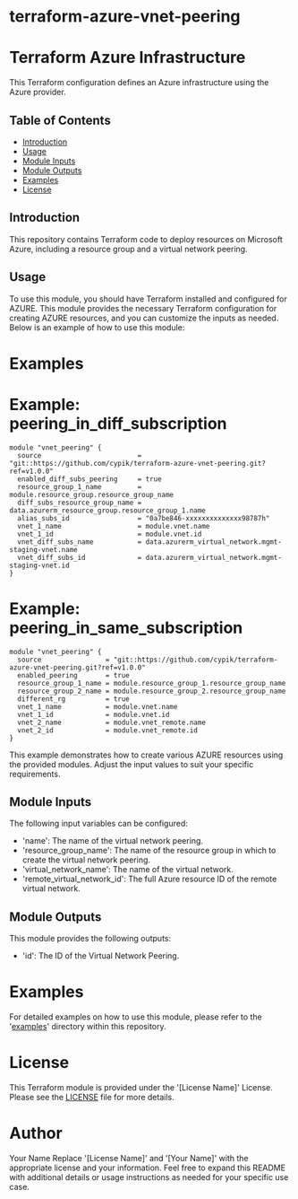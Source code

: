# terraform-azure-vnet-peering
# Terraform Azure Infrastructure

This Terraform configuration defines an Azure infrastructure using the Azure provider.

## Table of Contents

- [Introduction](#introduction)
- [Usage](#usage)
- [Module Inputs](#module-inputs)
- [Module Outputs](#module-outputs)
- [Examples](#examples)
- [License](#license)

## Introduction
This repository contains Terraform code to deploy resources on Microsoft Azure, including a resource group and a virtual network peering.

## Usage
To use this module, you should have Terraform installed and configured for AZURE. This module provides the necessary Terraform configuration
for creating AZURE resources, and you can customize the inputs as needed. Below is an example of how to use this module:

# Examples

# Example: peering_in_diff_subscription

```hcl
module "vnet_peering" {
  source                        = "git::https://github.com/cypik/terraform-azure-vnet-peering.git?ref=v1.0.0"
  enabled_diff_subs_peering     = true
  resource_group_1_name         = module.resource_group.resource_group_name
  diff_subs_resource_group_name = data.azurerm_resource_group.resource_group_1.name
  alias_subs_id                 = "0a7be846-xxxxxxxxxxxxxx98787h"
  vnet_1_name                   = module.vnet.name
  vnet_1_id                     = module.vnet.id
  vnet_diff_subs_name           = data.azurerm_virtual_network.mgmt-staging-vnet.name
  vnet_diff_subs_id             = data.azurerm_virtual_network.mgmt-staging-vnet.id
}
```

# Example: peering_in_same_subscription

```hcl
module "vnet_peering" {
  source                = "git::https://github.com/cypik/terraform-azure-vnet-peering.git?ref=v1.0.0"
  enabled_peering       = true
  resource_group_1_name = module.resource_group_1.resource_group_name
  resource_group_2_name = module.resource_group_2.resource_group_name
  different_rg          = true
  vnet_1_name           = module.vnet.name
  vnet_1_id             = module.vnet.id
  vnet_2_name           = module.vnet_remote.name
  vnet_2_id             = module.vnet_remote.id
}
```
This example demonstrates how to create various AZURE resources using the provided modules. Adjust the input values to suit your specific requirements.

## Module Inputs
The following input variables can be configured:

- 'name': The name of the virtual network peering.
- 'resource_group_name': The name of the resource group in which to create the virtual network peering.
- 'virtual_network_name': The name of the virtual network.
- 'remote_virtual_network_id': The full Azure resource ID of the remote virtual network.

## Module Outputs
This module provides the following outputs:

- 'id': The ID of the Virtual Network Peering.

# Examples
For detailed examples on how to use this module, please refer to the '[examples](https://github.com/cypik/terraform-azure-vnet-peering/blob/master/_example)' directory within this repository.

# License
This Terraform module is provided under the '[License Name]' License. Please see the [LICENSE](https://github.com/cypik/terraform-azure-vnet-peering/blob/master/LICENSE) file for more details.

# Author
Your Name
Replace '[License Name]' and '[Your Name]' with the appropriate license and your information. Feel free to expand this README with additional details or usage instructions as needed for your specific use case.
